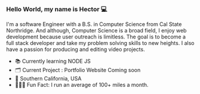### Hello World, my name is Hector 💻

I'm a software Engineer with a B.S. in Computer Science from Cal State Northridge. And although, Computer Science is a broad field, I enjoy web development because user outreach is limitless. The goal is to become a full stack developer and take my problem solving skills to new heights. I also have a passion for producing and editing video projects.

<ul>
  <li>📚 Currently learning NODE JS </li>
  <li>🗂 Current Project : Portfolio Website Coming soon </li>
  <li>📍 Southern California, USA </li>
  <li>🏃🏼‍♂️ Fun Fact: I run an average of 100+ miles a month. </li>
</ul>


